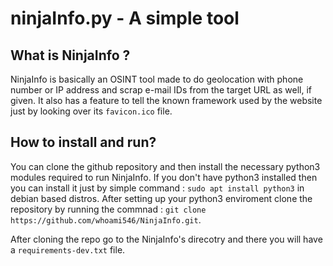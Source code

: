 # ninjaInfo.py - A simple tool

## What is NinjaInfo ?
NinjaInfo is basically an OSINT tool made to do geolocation with phone number or IP address and scrap e-mail IDs from the target URL as well, if given.
It also has a feature to tell the known framework used by the website just by looking over its `favicon.ico` file.

## How to install and run?
You can clone the github repository and then install the necessary python3 modules required to run NinjaInfo. If you don't have python3 installed then you can install it just by simple command : `sudo apt install python3` in debian based distros. After setting up your python3 enviroment clone the repository by running the commnad : `git clone https://github.com/whoami546/NinjaInfo.git`.

After cloning the repo go to the NinjaInfo's direcotry and there you will have a ``requirements-dev.txt`` file. 
